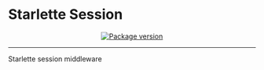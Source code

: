 # Starlette Session

<p align="center">

<a href="https://pypi.org/project/starlette-session" target="_blank">
    <img src="https://img.shields.io/pypi/v/starlette-session?color=%2334D058&label=pypi%20package" alt="Package version">
</a>

</p>

---

Starlette session middleware